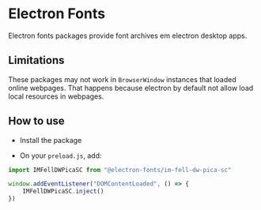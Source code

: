 # Electron Fonts

Electron fonts packages provide font archives em electron desktop apps.

## Limitations

These packages may not work in `BrowserWindow` instances that loaded online webpages. That happens because electron by default not allow load local resources in webpages.

## How to use

* Install the package

* On your `preload.js`, add:

```ts
import IMFellDWPicaSC from "@electron-fonts/im-fell-dw-pica-sc"

window.addEventListener("DOMContentLoaded", () => {
    IMFellDWPicaSC.inject()
})
```